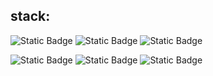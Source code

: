 ## stack:
![Static Badge](https://img.shields.io/badge/Python-nm?logo=python&logoColor=white&color=black) ![Static Badge](https://img.shields.io/badge/Golang-nm?logo=go&logoColor=white&color=black) ![Static Badge](https://img.shields.io/badge/Notion-nm?logo=notion&logoColor=white&color=black)

![Static Badge](https://img.shields.io/badge/PostgreSQL-nm?logo=postgresql&logoColor=white&color=black) ![Static Badge](https://img.shields.io/badge/Git-nm?logo=git&logoColor=white&color=black) ![Static Badge](https://img.shields.io/badge/SQLAlchemy-nm?logo=sqlalchemy&logoColor=white&color=black)





